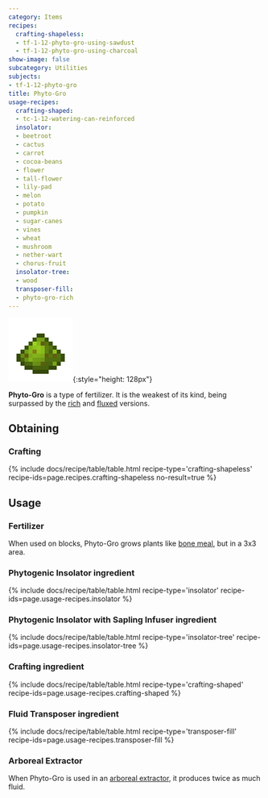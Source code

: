 ```yaml
---
category: Items
recipes:
  crafting-shapeless:
  - tf-1-12-phyto-gro-using-sawdust
  - tf-1-12-phyto-gro-using-charcoal
show-image: false
subcategory: Utilities
subjects:
- tf-1-12-phyto-gro
title: Phyto-Gro
usage-recipes:
  crafting-shaped:
  - tc-1-12-watering-can-reinforced
  insolator:
  - beetroot
  - cactus
  - carrot
  - cocoa-beans
  - flower
  - tall-flower
  - lily-pad
  - melon
  - potato
  - pumpkin
  - sugar-canes
  - vines
  - wheat
  - mushroom
  - nether-wart
  - chorus-fruit
  insolator-tree:
  - wood
  transposer-fill:
  - phyto-gro-rich
---
```


![Phyto-Gro](/assets/images/docs/1.12/thermal-foundation/phyto-gro.png){:style="height: 128px"}


**Phyto-Gro** is a type of fertilizer. It is the weakest of its kind, being
surpassed by the [rich](../rich-phyto-gro/) and
[fluxed](../fluxed-phyto-gro/) versions.


Obtaining
---------

### Crafting
{% include docs/recipe/table/table.html recipe-type='crafting-shapeless' recipe-ids=page.recipes.crafting-shapeless no-result=true %}


Usage
-----

### Fertilizer
When used on blocks, Phyto-Gro grows plants like [bone
meal](https://minecraft.gamepedia.com/Bone_Meal), but in a 3x3 area.

### Phytogenic Insolator ingredient
{% include docs/recipe/table/table.html recipe-type='insolator' recipe-ids=page.usage-recipes.insolator %}

### Phytogenic Insolator with Sapling Infuser ingredient
{% include docs/recipe/table/table.html recipe-type='insolator-tree' recipe-ids=page.usage-recipes.insolator-tree %}

### Crafting ingredient
{% include docs/recipe/table/table.html recipe-type='crafting-shaped' recipe-ids=page.usage-recipes.crafting-shaped %}

### Fluid Transposer ingredient
{% include docs/recipe/table/table.html recipe-type='transposer-fill' recipe-ids=page.usage-recipes.transposer-fill %}

### Arboreal Extractor
When Phyto-Gro is used in an [arboreal extractor](../../thermal-expansion/arboreal-extractor/), it
produces twice as much fluid.
